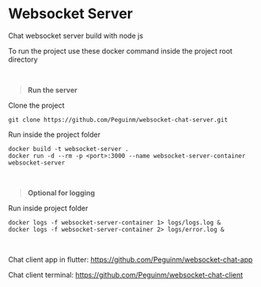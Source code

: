 # Websocket Server

Chat websocket server build with node js

To run the project use these docker command inside the project root directory

<br>

> **Run the server**

Clone the project

```
git clone https://github.com/Peguinm/websocket-chat-server.git
```

Run inside the project folder

```
docker build -t websocket-server .
docker run -d --rm -p <port>:3000 --name websocket-server-container websocket-server

```

<br>

> **Optional for logging**

Run inside project folder

```
docker logs -f websocket-server-container 1> logs/logs.log &
docker logs -f websocket-server-container 2> logs/error.log &

```

<br>

Chat client app in flutter: https://github.com/Peguinm/websocket-chat-app

Chat client terminal: https://github.com/Peguinm/websocket-chat-client

